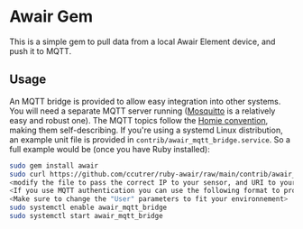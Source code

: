 # Awair Gem

This is a simple gem to pull data from a local Awair Element device, and push it to MQTT.

## Usage

An MQTT bridge is provided to allow easy integration into other systems. You
will need a separate MQTT server running ([Mosquitto](https://mosquitto.org) is
a relatively easy and robust one). The MQTT topics follow the [Homie
convention](https://homieiot.github.io), making them self-describing. If you're
using a systemd Linux distribution, an example unit file is provided in
`contrib/awair_mqtt_bridge.service`. So a full example would be (once you have
Ruby installed):

```sh
sudo gem install awair
sudo curl https://github.com/ccutrer/ruby-awair/raw/main/contrib/awair_mqtt_bridge.service -L -o /etc/systemd/system/awair_mqtt_bridge.service
<modify the file to pass the correct IP to your sensor, and URI to your MQTT server>
<If you use MQTT authentication you can use the following format to provide login information mqtt://username:password@mqtt.domain.tld >
<Make sure to change the "User" parameters to fit your environnement>
sudo systemctl enable awair_mqtt_bridge
sudo systemctl start awair_mqtt_bridge
```
